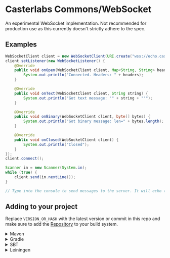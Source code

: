 # Casterlabs Commons/WebSocket

An experimental WebSocket implementation. Not recommended for production use as this currently doesn't strictly adhere to the spec.

## Examples

```java
WebSocketClient client = new WebSocketClient(URI.create("wss://echo.casterlabs.co"));
client.setListener(new WebSocketListener() {
    @Override
    public void onOpen(WebSocketClient client, Map<String, String> headers, @Nullable String acceptedProtocol) {
        System.out.println("Connected. Headers: " + headers);
    }

    @Override
    public void onText(WebSocketClient client, String string) {
        System.out.println("Got text message: '" + string + "'");
    }

    @Override
    public void onBinary(WebSocketClient client, byte[] bytes) {
        System.out.println("Got binary message: len=" + bytes.length);
    }

    @Override
    public void onClosed(WebSocketClient client) {
        System.out.println("Closed");
    }
});
client.connect();

Scanner in = new Scanner(System.in);
while (true) {
    client.send(in.nextLine());
}

// Type into the console to send messages to the server. It will echo them back :^)
```

## Adding to your project

Replace `VERSION_OR_HASH` with the latest version or commit in this repo and make sure to add the [Repository](https://github.com/Casterlabs/Commons#Repository) to your build system.

<details>
  <summary>Maven</summary>
  
  ```xml
    <dependency>
        <groupId>co.casterlabs.commons</groupId>
        <artifactId>websocket</artifactId>
        <version>VERSION_OR_HASH</version>
    </dependency>
  ```
</details>

<details>
  <summary>Gradle</summary>
  
  ```gradle
	dependencies {
        implementation 'co.casterlabs.commons:websocket:VERSION_OR_HASH'
	}
  ```
</details>

<details>
  <summary>SBT</summary>
  
  ```
libraryDependencies += "co.casterlabs.commons" % "websocket" % "VERSION_OR_HASH"
  ```
</details>

<details>
  <summary>Leiningen</summary>
  
  ```
:dependencies [[co.casterlabs.commons/websocket "VERSION_OR_HASH"]]	
  ```
</details>
